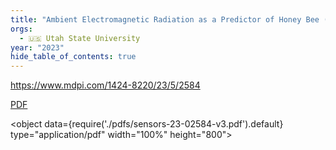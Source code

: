```yaml
---
title: "Ambient Electromagnetic Radiation as a Predictor of Honey Bee (Apis mellifera) Traffic in Linear and Non-Linear Regression: Numerical Stability, Physical Time and Energy Efficiency"
orgs:
  - 🇺🇸 Utah State University
year: "2023"
hide_table_of_contents: true
---
```

https://www.mdpi.com/1424-8220/23/5/2584

[PDF](pdfs/sensors-23-02584-v3.pdf)

<object data={require('./pdfs/sensors-23-02584-v3.pdf').default} type="application/pdf" width="100%" height="800"></object>

